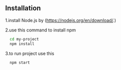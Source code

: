 ## Installation
1.install Node.js by (https://nodejs.org/en/download/.) 

2.use this command to install npm

```bash
  cd my-project
  npm install
```

3.to run project use this
```bash
  npm start
```
    
